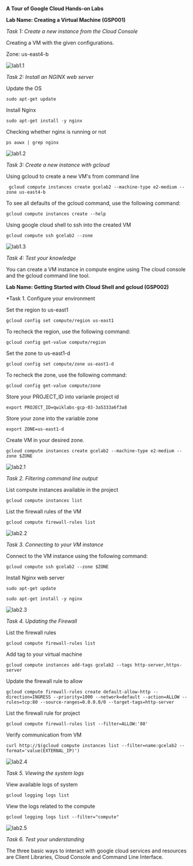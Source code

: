 **A Tour of Google Cloud Hands-on Labs**

**Lab Name: Creating a Virtual Machine (GSP001)**

*Task 1: Create a new instance from the Cloud Console*

Creating a VM with the given configurations.

Zone: us-east4-b

<!---lab1.1.png--->
![lab1.1](https://github.com/cloud-devops-enthusiast/Google-Cloud-Platform_Associate-cloud-engineer_Certification-Exam-Preparation/blob/3492ff64ad28f7e509b34fadb921920119d77ce7/practice-labs/lab-screenshot/lab1.1.png "Image1")

*Task 2: Install an NGINX web server*

Update the OS

    sudo apt-get update

Install Nginx

    sudo apt-get install -y nginx

Checking whether nginx is running or not

    ps auwx | grep nginx

<!---lab1.2.png--->
![lab1.2](https://github.com/cloud-devops-enthusiast/Google-Cloud-Platform_Associate-cloud-engineer_Certification-Exam-Preparation/blob/3492ff64ad28f7e509b34fadb921920119d77ce7/practice-labs/lab-screenshot/lab1.2.png "Image2")

*Task 3: Create a new instance with gcloud*

Using gcloud to create a new VM's from command line

     gcloud compute instances create gcelab2 --machine-type e2-medium --zone us-east4-b

To see all defaults of the gcloud command, use the following command:

    gcloud compute instances create --help

Using google cloud shell to ssh into the created VM

    gcloud compute ssh gcelab2 --zone

<!---lab1.3.png--->
![lab1.3](https://github.com/cloud-devops-enthusiast/Google-Cloud-Platform_Associate-cloud-engineer_Certification-Exam-Preparation/blob/3492ff64ad28f7e509b34fadb921920119d77ce7/practice-labs/lab-screenshot/lab1.3.png "Image3")

*Task 4: Test your knowledge*

You can create a VM instance in compute engine using The cloud console and the gcloud command line tool.


**Lab Name: Getting Started with Cloud Shell and gcloud (GSP002)**

*Task 1. Configure your environment

Set the region to us-east1
        
    gcloud config set compute/region us-east1 

To recheck the region, use the following command:
        
    gcloud config get-value compute/region

Set the zone to us-east1-d
        
    gcloud config set compute/zone us-east1-d

To recheck the zone, use the following command:
        
    gcloud config get-value compute/zone

Store your PROJECT_ID into varianle project id
        
    export PROJECT_ID=qwiklabs-gcp-03-3a5333a6f3a8

Store your zone into the variable zone
        
    export ZONE=us-east1-d 

Create VM in your desired zone.
        
    gcloud compute instances create gcelab2 --machine-type e2-medium --zone $ZONE    

<!---lab2.1.png---> 
![lab2.1](https://github.com/cloud-devops-enthusiast/Google-Cloud-Platform_Associate-cloud-engineer_Certification-Exam-Preparation/blob/6a2f1e142ab2dadbeafe40e20dbfb670048b9b04/practice-labs/lab-screenshot/lab%202.1.PNG "Image1")


*Task 2. Filtering command line output*

List compute instances available in the project

    gcloud compute instances list

List the firewall rules of the VM
        
    gcloud compute firewall-rules list

<!---lab2.2.png---> 
![lab2.2](https://github.com/cloud-devops-enthusiast/Google-Cloud-Platform_Associate-cloud-engineer_Certification-Exam-Preparation/blob/6a2f1e142ab2dadbeafe40e20dbfb670048b9b04/practice-labs/lab-screenshot/lab%202.2.PNG "Image2")

*Task 3. Connecting to your VM instance*

Connect to the VM instance using the following command:

    gcloud compute ssh gcelab2 --zone $ZONE

Install Nginx web server
        
    sudo apt-get update

    sudo apt-get install -y nginx

<!---lab2.3.png---> 
![lab2.3](https://github.com/cloud-devops-enthusiast/Google-Cloud-Platform_Associate-cloud-engineer_Certification-Exam-Preparation/blob/6a2f1e142ab2dadbeafe40e20dbfb670048b9b04/practice-labs/lab-screenshot/lab%202.3.PNG "Image3")

*Task 4. Updating the Firewall*

List the firewall rules
        
    gcloud compute firewall-rules list

Add tag to your virtual machine
        
    gcloud compute instances add-tags gcelab2 --tags http-server,https-server   

Update the firewall rule to allow
        
    gcloud compute firewall-rules create default-allow-http --direction=INGRESS --priority=1000 --network=default --action=ALLOW --rules=tcp:80 --source-ranges=0.0.0.0/0 --target-tags=http-server

List the firewall rule for project 
        
    gcloud compute firewall-rules list --filter=ALLOW:'80'

Verify communication from VM
        
    curl http://$(gcloud compute instances list --filter=name:gcelab2 --format='value(EXTERNAL_IP)')

<!---lab2.4.png--->
![lab2.4](https://github.com/cloud-devops-enthusiast/Google-Cloud-Platform_Associate-cloud-engineer_Certification-Exam-Preparation/blob/6a2f1e142ab2dadbeafe40e20dbfb670048b9b04/practice-labs/lab-screenshot/lab%202.4.PNG "Image4")

*Task 5. Viewing the system logs*

View available logs of system

    gcloud logging logs list 

View the logs related to the compute

    gcloud logging logs list --filter="compute" 

<!---lab2.5.png---> 
![lab2.5](https://github.com/cloud-devops-enthusiast/Google-Cloud-Platform_Associate-cloud-engineer_Certification-Exam-Preparation/blob/6a2f1e142ab2dadbeafe40e20dbfb670048b9b04/practice-labs/lab-screenshot/lab%202.5.PNG "Image5")

*Task 6. Test your understanding*

The three basic ways to interact with google cloud services and resources are Client Libraries, Cloud Console and Command Line Interface.